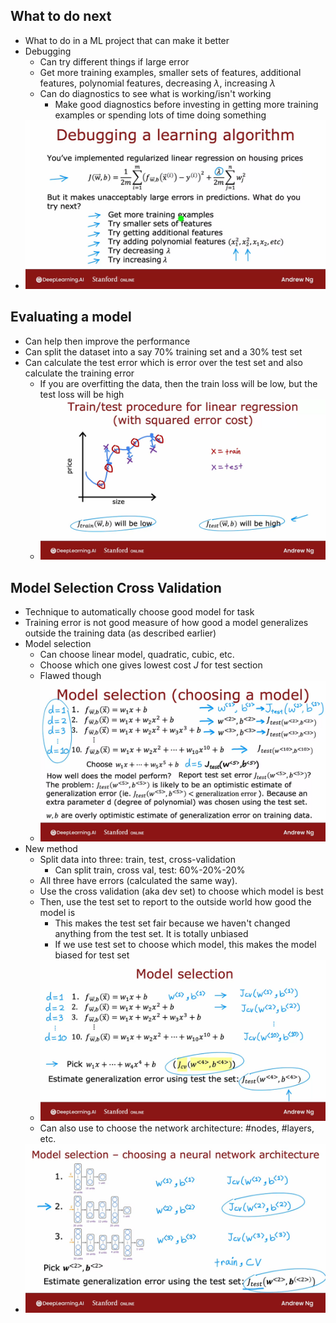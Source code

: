 ## What to do next
* What to do in a ML project that can make it better
* Debugging
  * Can try different things if large error
  * Get more training examples, smaller sets of features, additional features, polynomial features, decreasing $\lambda$, increasing $\lambda$
  * Can do diagnostics to see what is working/isn't working
    * Make good diagnostics before investing in getting more training examples or spending lots of time doing something
* ![Img](../../../Images/Pasted%20Graphic%2027%202.png)

## Evaluating a model
* Can help then improve the performance
* Can split the dataset into a say 70% training set and a 30% test set
* Can calculate the test error which is error over the test set and also calculate the training error
  * If you are overfitting the data, then the train loss will be low, but the test loss will be high
  * ![Img](../../../Images/Pasted%20Graphic%2028.png)

## Model Selection Cross Validation
* Technique to automatically choose good model for task
* Training error is not good measure of how good a model generalizes outside the training data (as described earlier)
* Model selection
  * Can choose linear model, quadratic, cubic, etc.
  * Choose which one gives lowest cost $J$ for test section
  * Flawed though
  * ![Img](../../../Images/Pasted%20Graphic%2029%202.png)
* New method
  * Split data into three: train, test, cross-validation
    * Can split train, cross val, test: 60%-20%-20%
  * All three have errors (calculated the same way). 
  * Use the cross validation (aka dev set) to choose which model is best
  * Then, use the test set to report to the outside world how good the model is
    * This makes the test set fair because we haven't changed anything from the test set. It is totally unbiased
    * If we use test set to choose which model, this makes the model biased for test set
  * ![Img](../../../Images/Pasted%20Graphic%2030%202.png)
  * Can also use to choose the network architecture: #nodes, #layers, etc.
* ![Img](../../../Images/Pasted%20Graphic%2031%202.png)